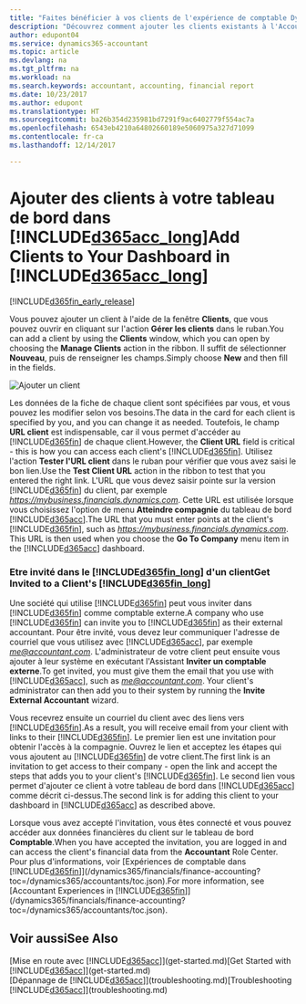 ```yaml
---
title: "Faites bénéficier à vos clients de l'expérience de comptable Dynamics 365 | Microsoft Docs"
description: "Découvrez comment ajouter les clients existants à l'Accountant Hub pour Dynamics 365."
author: edupont04
ms.service: dynamics365-accountant
ms.topic: article
ms.devlang: na
ms.tgt_pltfrm: na
ms.workload: na
ms.search.keywords: accountant, accounting, financial report
ms.date: 10/23/2017
ms.author: edupont
ms.translationtype: HT
ms.sourcegitcommit: ba26b354d235981bd7291f9ac6402779f554ac7a
ms.openlocfilehash: 6543eb4210a64802660189e5060975a327d71099
ms.contentlocale: fr-ca
ms.lasthandoff: 12/14/2017

---
```

# <a name="add-clients-to-your-dashboard-in-included365acclongincludesd365acclongmdmd"></a><span data-ttu-id="cb06e-103">Ajouter des clients à votre tableau de bord dans [!INCLUDE[d365acc_long](includes/d365acc_long_md.md)]</span><span class="sxs-lookup"><span data-stu-id="cb06e-103">Add Clients to Your Dashboard in [!INCLUDE[d365acc_long](includes/d365acc_long_md.md)]</span></span>
[!INCLUDE[d365fin_early_release](includes/d365fin_early_release.md.md)]

<span data-ttu-id="cb06e-104">Vous pouvez ajouter un client à l'aide de la fenêtre **Clients**, que vous pouvez ouvrir en cliquant sur l'action **Gérer les clients** dans le ruban.</span><span class="sxs-lookup"><span data-stu-id="cb06e-104">You can add a client by using the **Clients** window, which you can open by choosing the **Manage Clients** action in the ribbon.</span></span> <span data-ttu-id="cb06e-105">Il suffit de sélectionner **Nouveau**, puis de renseigner les champs.</span><span class="sxs-lookup"><span data-stu-id="cb06e-105">Simply choose **New** and then fill in the fields.</span></span>  

![Ajouter un client](./media/accountant-add-client/manage-client.png)

<span data-ttu-id="cb06e-107">Les données de la fiche de chaque client sont spécifiées par vous, et vous pouvez les modifier selon vos besoins.</span><span class="sxs-lookup"><span data-stu-id="cb06e-107">The data in the card for each client is specified by you, and you can change it as needed.</span></span> <span data-ttu-id="cb06e-108">Toutefois, le champ **URL client** est indispensable, car il vous permet d'accéder au [!INCLUDE[d365fin](includes/d365fin_md.md)] de chaque client.</span><span class="sxs-lookup"><span data-stu-id="cb06e-108">However, the **Client URL** field is critical - this is how you can access each client's [!INCLUDE[d365fin](includes/d365fin_md.md)].</span></span> <span data-ttu-id="cb06e-109">Utilisez l'action **Tester l'URL client** dans le ruban pour vérifier que vous avez saisi le bon lien.</span><span class="sxs-lookup"><span data-stu-id="cb06e-109">Use the **Test Client URL** action in the ribbon to test that you entered the right link.</span></span> <span data-ttu-id="cb06e-110">L'URL que vous devez saisir pointe sur la version [!INCLUDE[d365fin](includes/d365fin_md.md)] du client, par exemple *https://mybusiness.financials.dynamics.com*. Cette URL est utilisée lorsque vous choisissez l'option de menu **Atteindre compagnie** du tableau de bord [!INCLUDE[d365acc](includes/d365acc_md.md)].</span><span class="sxs-lookup"><span data-stu-id="cb06e-110">The URL that you must enter points at the client's [!INCLUDE[d365fin](includes/d365fin_md.md)], such as *https://mybusiness.financials.dynamics.com*. This URL is then used when you choose the **Go To Company** menu item in the [!INCLUDE[d365acc](includes/d365acc_md.md)] dashboard.</span></span>  

### <a name="get-invited-to-a-clients-included365finlongincludesd365finlongmdmd"></a><span data-ttu-id="cb06e-111">Etre invité dans le [!INCLUDE[d365fin_long](includes/d365fin_long_md.md)] d'un client</span><span class="sxs-lookup"><span data-stu-id="cb06e-111">Get Invited to a Client's [!INCLUDE[d365fin_long](includes/d365fin_long_md.md)]</span></span>
<span data-ttu-id="cb06e-112">Une société qui utilise [!INCLUDE[d365fin](includes/d365fin_md.md)] peut vous inviter dans [!INCLUDE[d365fin](includes/d365fin_md.md)] comme comptable externe.</span><span class="sxs-lookup"><span data-stu-id="cb06e-112">A company who use [!INCLUDE[d365fin](includes/d365fin_md.md)] can invite you to [!INCLUDE[d365fin](includes/d365fin_md.md)] as their external accountant.</span></span> <span data-ttu-id="cb06e-113">Pour être invité, vous devez leur communiquer l'adresse de courriel que vous utilisez avec [!INCLUDE[d365acc](includes/d365acc_md.md)], par exemple *me@accountant.com*. L'administrateur de votre client peut ensuite vous ajouter à leur système en exécutant l'Assistant **Inviter un comptable externe**.</span><span class="sxs-lookup"><span data-stu-id="cb06e-113">To get invited, you must give them the email that you use with [!INCLUDE[d365acc](includes/d365acc_md.md)], such as *me@accountant.com*. Your client's administrator can then add you to their system by running the **Invite External Accountant** wizard.</span></span>  

<span data-ttu-id="cb06e-114">Vous recevrez ensuite un courriel du client avec des liens vers [!INCLUDE[d365fin](includes/d365fin_md.md)].</span><span class="sxs-lookup"><span data-stu-id="cb06e-114">As a result, you will receive email from your client with links to their [!INCLUDE[d365fin](includes/d365fin_md.md)].</span></span> <span data-ttu-id="cb06e-115">Le premier lien est une invitation pour obtenir l'accès à la compagnie. Ouvrez le lien et acceptez les étapes qui vous ajoutent au [!INCLUDE[d365fin](includes/d365fin_md.md)] de votre client.</span><span class="sxs-lookup"><span data-stu-id="cb06e-115">The first link is an invitation to get access to their company - open the link and accept the steps that adds you to your client's [!INCLUDE[d365fin](includes/d365fin_md.md)].</span></span> <span data-ttu-id="cb06e-116">Le second lien vous permet d'ajouter ce client à votre tableau de bord dans [!INCLUDE[d365acc](includes/d365acc_md.md)] comme décrit ci-dessus.</span><span class="sxs-lookup"><span data-stu-id="cb06e-116">The second link is for adding this client to your dashboard in [!INCLUDE[d365acc](includes/d365acc_md.md)] as described above.</span></span>  

<span data-ttu-id="cb06e-117">Lorsque vous avez accepté l'invitation, vous êtes connecté et vous pouvez accéder aux données financières du client sur le tableau de bord **Comptable**.</span><span class="sxs-lookup"><span data-stu-id="cb06e-117">When you have accepted the invitation, you are logged in and can access the client's financial data from the **Accountant** Role Center.</span></span> <span data-ttu-id="cb06e-118">Pour plus d'informations, voir [Expériences de comptable dans [!INCLUDE[d365fin](includes/d365fin_md.md)]](/dynamics365/financials/finance-accounting?toc=/dynamics365/accountants/toc.json).</span><span class="sxs-lookup"><span data-stu-id="cb06e-118">For more information, see [Accountant Experiences in [!INCLUDE[d365fin](includes/d365fin_md.md)]](/dynamics365/financials/finance-accounting?toc=/dynamics365/accountants/toc.json).</span></span>  

## <a name="see-also"></a><span data-ttu-id="cb06e-119">Voir aussi</span><span class="sxs-lookup"><span data-stu-id="cb06e-119">See Also</span></span>
<span data-ttu-id="cb06e-120">[Mise en route avec [!INCLUDE[d365acc](includes/d365acc_md.md)]](get-started.md)</span><span class="sxs-lookup"><span data-stu-id="cb06e-120">[Get Started with [!INCLUDE[d365acc](includes/d365acc_md.md)]](get-started.md)</span></span>  
<span data-ttu-id="cb06e-121">[Dépannage de [!INCLUDE[d365acc](includes/d365acc_md.md)]](troubleshooting.md)</span><span class="sxs-lookup"><span data-stu-id="cb06e-121">[Troubleshooting [!INCLUDE[d365acc](includes/d365acc_md.md)]](troubleshooting.md)</span></span>  

